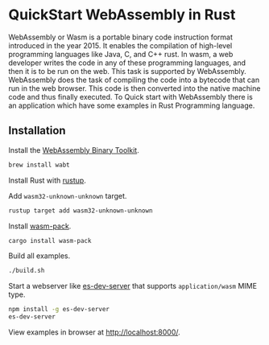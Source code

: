 # QuickStart WebAssembly in Rust

WebAssembly or Wasm is a portable binary code instruction format introduced in the year 2015. It enables the compilation of high-level programming languages like Java, C, and C++ rust.
In wasm, a web developer writes the code in any of these programming languages, and then it is to be run on the web. This task is supported by WebAssembly. WebAssembly does the task of compiling the code into a bytecode that can run in the web browser. This code is then converted into the native machine code and thus finally executed.
To Quick start with WebAssembly there is an application which have some examples in Rust Programming language. 

## Installation

Install the [WebAssembly Binary Toolkit](https://github.com/WebAssembly/wabt).

```sh
brew install wabt
```

Install Rust with [rustup](https://rustup.rs/).

Add `wasm32-unknown-unknown` target.

```sh
rustup target add wasm32-unknown-unknown
```

Install [wasm-pack](https://github.com/rustwasm/wasm-pack).

```sh
cargo install wasm-pack
```

Build all examples.

```sh
./build.sh
```

Start a webserver like [es-dev-server](https://github.com/open-wc/open-wc/tree/master/packages/es-dev-server)
that supports `application/wasm` MIME type.

```sh
npm install -g es-dev-server
es-dev-server
```

View examples in browser at [http://localhost:8000/](http://localhost:8000/).


